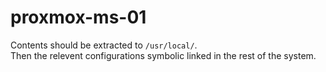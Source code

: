 # proxmox-ms-01

Contents should be extracted to `/usr/local/`. \
Then the relevent configurations symbolic linked in the rest of the system.
